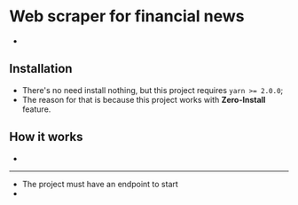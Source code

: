 # Web scraper for financial news
- 

## Installation
- There's no need install nothing, but this project requires `yarn >= 2.0.0`;
- The reason for that is because this project works with **Zero-Install** feature.

## How it works
- 

---

- The project must have an endpoint to start
- 
